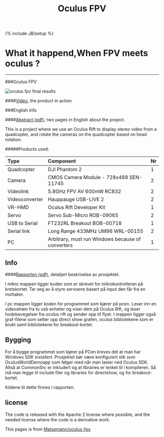 ﻿---
layout: post
title: "Oculus FPV"
description: "Oculus FPV ,great !."
category: fly tutorial
tags: [news]
---
{% include JB/setup %}
# What it happend,When FPV meets oculus ?
---

###Oculus FPV

![oculus fpv final results](http://i.imgur.com/osixqZ6.gif)

####[Video](https://www.youtube.com/watch?v=ANSjwWomIJ8), the product in action

###English info

####[Abstract (pdf)](https://github.com/Matsemann/oculus-fpv/raw/master/abstract.pdf), two pages in English about the project.


This is a project where we use an Oculus Rift to display stereo video from a quadcopter, and rotate the cameras on the quadcopter based on head rotation.


#####Products used:

**Type** | **Component** | **Nr**
:---------|:---------------|:---------
Quadcopter | DJI Phantom 2 | 1
Camera | CMOS Camera Module - 728x488 SEN-11745 | 2
Videolink | 5.8GHz FPV AV 600mW RC832 | 2
Videoconverter | Hauppauge USB-LIVE 2 | 2
VR-HMD | Oculus Rift Developer Kit | 1
Servo | Servo Sub-Micro ROB-09065 | 2
USB to Serial | FT232RL Breakout BOB-00718 | 1
Serial link | Long Range 433MHz UM96 WRL-00155 | 2
PC | Arbitrary, must run Windows because of converters | 1


Info
----

####[Rapporten (pdf)](https://github.com/Matsemann/oculus-fpv/raw/master/prosjektrapport.pdf), detaljert beskrivelse av prosjektet.

I mikro mappen ligger koden som er skrevet for mikrokontrolleren på kretskortet. Tar seg av å styre servoene basert på input den får fra en mottaker.

I pc mappen ligger koden for programmet som kjører på pcen. Leser inn en videostrøm fra to usb enheter og viser dem på Oculus Rift, og leser hodebevegelser fra oculus rift og sender opp til flyet. I mappen ligger også graf-filene som setter opp direct show grafen, oculus bibliotekene som er brukt samt bibliotekene for breakout-kortet.

Bygging
-------
For å bygge programmet som kjører på PCen kreves det at man har Windows SDK installert. Prosjektet bør være konfigurert slik som OculusWorldDemoapp som følger med når man laster ned Oculus SDK. Altså at CommonSrc er inkludert og at libraries er lenket til i kompileren. Så må man legge til include filer og libraries for directshow, og for breakout-kortet.

Kildene til dette finnes i rapporten.


license
-------
The code is released with the Apache 2 license where possible, and the needed license where the code is a derivative work.

This pages is from [Matsemann/oculus-fpv](https://github.com/Matsemann/oculus-fpv)
